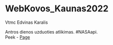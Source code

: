 # WebKovos_Kaunas2022
Vtmc Edvinas Karalis

Antros dienos uzduoties atlikimas. #NASAapi.<br />
Peek - [Page](https://hhvis.github.io/WebKovos_Kaunas2022/)
